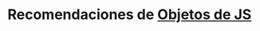 # Recomendaciones de [Objetos de JS](https://github.com/CodeRoomMX/practices/tree/master/07_objects)
